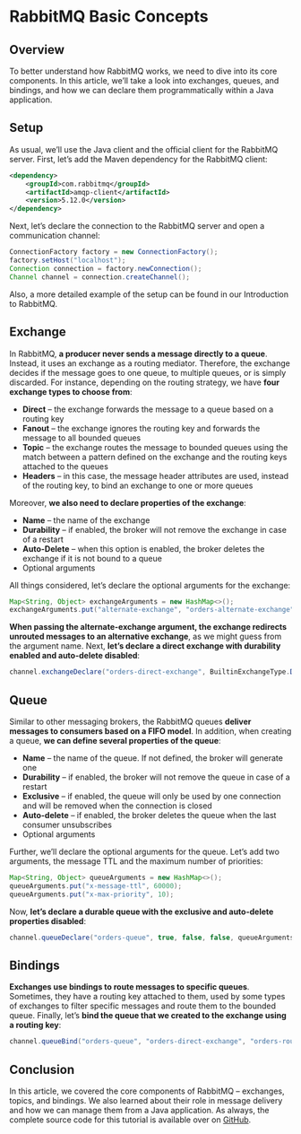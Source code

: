 # RabbitMQ Basic Concepts
## Overview
To better understand how RabbitMQ works, we need to dive into its core components.
In this article, we’ll take a look into exchanges, queues, and bindings, and how we can declare them programmatically within a Java application.

## Setup
As usual, we’ll use the Java client and the official client for the RabbitMQ server.
First, let’s add the Maven dependency for the RabbitMQ client:

```xml
<dependency>
    <groupId>com.rabbitmq</groupId>
    <artifactId>amqp-client</artifactId>
    <version>5.12.0</version>
</dependency>
```

Next, let’s declare the connection to the RabbitMQ server and open a communication channel:

```java
ConnectionFactory factory = new ConnectionFactory();
factory.setHost("localhost");
Connection connection = factory.newConnection();
Channel channel = connection.createChannel();
```

Also, a more detailed example of the setup can be found in our Introduction to RabbitMQ.

## Exchange
In RabbitMQ, **a producer never sends a message directly to a queue**. Instead, it uses an exchange as a routing mediator.
Therefore, the exchange decides if the message goes to one queue, to multiple queues, or is simply discarded.
For instance, depending on the routing strategy, we have **four exchange types to choose from**:
- **Direct** – the exchange forwards the message to a queue based on a routing key
- **Fanout** – the exchange ignores the routing key and forwards the message to all bounded queues
- **Topic** – the exchange routes the message to bounded queues using the match between a pattern defined on the exchange and the routing keys attached to the queues
- **Headers** – in this case, the message header attributes are used, instead of the routing key, to bind an exchange to one or more queues

Moreover, **we also need to declare properties of the exchange**:
- **Name** – the name of the exchange
- **Durability** – if enabled, the broker will not remove the exchange in case of a restart
- **Auto-Delete** – when this option is enabled, the broker deletes the exchange if it is not bound to a queue
- Optional arguments

All things considered, let’s declare the optional arguments for the exchange:

```java
Map<String, Object> exchangeArguments = new HashMap<>();
exchangeArguments.put("alternate-exchange", "orders-alternate-exchange");
```

**When passing the alternate-exchange argument, the exchange redirects unrouted messages to an alternative exchange**, as we might guess from the argument name.
Next, **let’s declare a direct exchange with durability enabled and auto-delete disabled**:

```java
channel.exchangeDeclare("orders-direct-exchange", BuiltinExchangeType.DIRECT, true, false, exchangeArguments);
```

## Queue
Similar to other messaging brokers, the RabbitMQ queues **deliver messages to consumers based on a FIFO model**.
In addition, when creating a queue, **we can define several properties of the queue**:
- **Name** – the name of the queue. If not defined, the broker will generate one
- **Durability** – if enabled, the broker will not remove the queue in case of a restart
- **Exclusive** – if enabled, the queue will only be used by one connection and will be removed when the connection is closed
- **Auto-delete** – if enabled, the broker deletes the queue when the last consumer unsubscribes
- Optional arguments

Further, we’ll declare the optional arguments for the queue.
Let’s add two arguments, the message TTL and the maximum number of priorities:

```java
Map<String, Object> queueArguments = new HashMap<>();
queueArguments.put("x-message-ttl", 60000);
queueArguments.put("x-max-priority", 10);
```

Now, **let’s declare a durable queue with the exclusive and auto-delete properties disabled**:

```java
channel.queueDeclare("orders-queue", true, false, false, queueArguments);
```

## Bindings
**Exchanges use bindings to route messages to specific queues**.
Sometimes, they have a routing key attached to them, used by some types of exchanges to filter specific messages and route them to the bounded queue.
Finally, let’s **bind the queue that we created to the exchange using a routing key**:

```java
channel.queueBind("orders-queue", "orders-direct-exchange", "orders-routing-key");
```

## Conclusion
In this article, we covered the core components of RabbitMQ – exchanges, topics, and bindings. We also learned about their role in message delivery and how we can manage them from a Java application.
As always, the complete source code for this tutorial is available over on [GitHub](https://github.com/eugenp/tutorials/tree/master/messaging-modules/rabbitmq).
